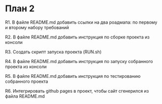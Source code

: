 # План 2

R1. В файле README.md добавить ссылки на два роадмапа: по первому и второму набору требований

R2. В файле README.md добавить инструкция по сборке проекта из консоли

R3. Создать скрипт запуска проекта (RUN.sh)

R4. В файле README.md добавить инструкция по запуску собранного проекта из консоли

R5. В файле README.md добавить инструкция по тестированию собранного проекта

R6. Интегрировать github pages в проект, чтобы сайт сгенерился из файла README.md 